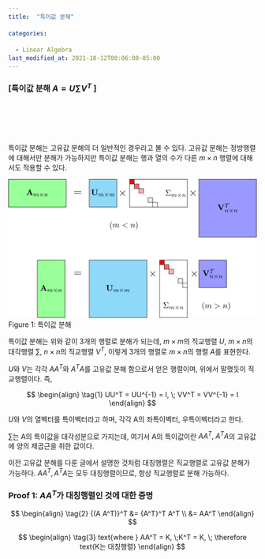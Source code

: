 ```yaml
---
title:  "특이값 분해"

categories:

  - Linear Algebra
last_modified_at: 2021-10-12T08:06:00-05:00
---
```


### \[**특이값 분해** $A = U \sum V^T$ \]

<br/>
<br/>
<br/>
<br/>

특이값 분해는 고유값 분해의 더 일반적인 경우라고 볼 수 있다. 고유값 분해는 정방행렬에 대해서만 분해가 가능하지만 특이값 분해는 행과 열의 수가 다른 $m \times n$ 행렬에 대해서도 적용할 수 있다. 

![](/assets/image/svd.png)
Figure 1: 특이값 분해

특이값 분해는 위와 같이 3개의 행렬로 분해가 되는데,  $m \times m$의 직교행렬 $U$,  $m \times n$의 대각행렬 $\sum$,  $n \times n$의 직교행렬 $V^T$,  이렇게 3개의 행렬로 $m \times n$의 행렬 $A$를 표현한다. 

$U$와 $V$는 각각 $AA^T$와 $A^TA$를 고유값 분해 함으로서 얻은 행렬이며, 위에서 말했듯이 직교행렬이다. 즉, 

$$
\begin{align} 
\tag{1}
UU^T = UU^{-1} = I, \; VV^T = VV^{-1} = I
\end{align}
$$

$U$와 $V$의 열벡터를 특이벡터라고 하며, 각각 A의 좌특이벡터, 우특이벡터라고 한다. 

$\sum$는 A의 특이값을 대각성분으로 가지는데, 여기서 A의 특이값이란 $AA^T, \; A^TA$의 고유값에 양의 제곱근을 취한 값이다.

이전 고유값 분해를 다룬 글에서 설명한 것처럼 대칭행렬은 직교행렬로 고유값 분해가 가능하다. $AA^T, A^TA$는 모두 대칭행렬이므로, 항상 직교행렬로 분해 가능하다. 

### Proof 1: $AA^T$가 대칭행렬인 것에 대한 증명

$$
\begin{align} 
\tag{2}
{(A A^T)}^T &= {A^T}^T A^T \\ 
            &= AA^T
\end{align}
$$

$$
\begin{align} 
\tag{3}
text{where } AA^T = K, \;K^T = K, \; \therefore text{K는 대칭행렬}
\end{align}
$$









